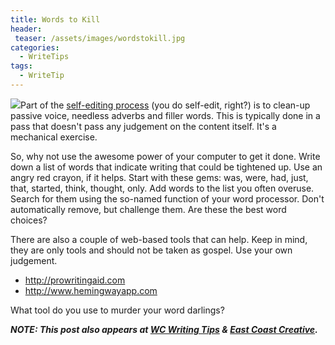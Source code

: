 ```yaml
---
title: Words to Kill
header:
 teaser: /assets/images/wordstokill.jpg
categories:
  - WriteTips
tags:
  - WriteTip
---
```

<img src="https://douglangille.github.io/assets/images/wordstokill.jpg">Part of the <a href="http://www.writerscarnival.ca/self-editing-for-everyone/">self-editing process</a> (you do self-edit, right?) is to clean-up passive voice, needless adverbs and filler words. This is typically done in a pass that doesn't pass any judgement on the content itself. It's a mechanical exercise.

So, why not use the awesome power of your computer to get it done. Write down a list of words that indicate writing that could be tightened up. Use an angry red crayon, if it helps. Start with these gems: was, were, had, just, that, started, think, thought, only. Add words to the list you often overuse. Search for them using the so-named function of your word processor. Don't automatically remove, but challenge them. Are these the best word choices?

There are also a couple of web-based tools that can help. Keep in mind, they are only tools and should not be taken as gospel. Use your own judgement.

<ul>
  <li><a href="http://prowritingaid.com">http://prowritingaid.com</a></li>
  <li><a href="http://www.hemingwayapp.com">http://www.hemingwayapp.com</a></li>
</ul>

What tool do you use to murder your word darlings?

***NOTE: This post also appears at <a href="http://wcwritingtips.tumblr.com/post/78641598592/words-to-kill">WC Writing Tips</a> &amp; <a href="http://e3chalifax.ca/words-to-kill/">East Coast Creative</a>.***